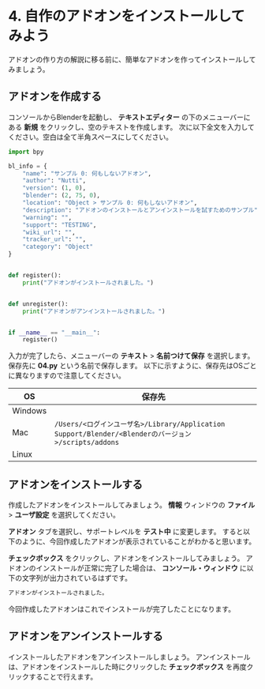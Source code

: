 # 4. 自作のアドオンをインストールしてみよう

アドオンの作り方の解説に移る前に、簡単なアドオンを作ってインストールしてみましょう。

## アドオンを作成する

コンソールからBlenderを起動し、 **テキストエディター** の下のメニューバーにある **新規**
をクリックし、空のテキストを作成します。
次に以下全文を入力してください。空白は全て半角スペースにしてください。

```py3:04.py
import bpy

bl_info = {
	"name": "サンプル 0: 何もしないアドオン",
	"author": "Nutti",
	"version": (1, 0),
	"blender": (2, 75, 0),
	"location": "Object > サンプル 0: 何もしないアドオン",
	"description": "アドオンのインストールとアンインストールを試すためのサンプル",
	"warning": "",
	"support": "TESTING",
	"wiki_url": "",
	"tracker_url": "",
	"category": "Object"
}


def register():
	print("アドオンがインストールされました。")


def unregister():
	print("アドオンがアンインストールされました。")


if __name__ == "__main__":
	register()

```

入力が完了したら、メニューバーの **テキスト** > **名前つけて保存** を選択します。
保存先に **04.py** という名前で保存します。
以下に示すように、保存先はOSごとに異なりますので注意してください。

|OS|保存先|
|--|--|
|Windows||
|Mac|```/Users/<ログインユーザ名>/Library/Application Support/Blender/<Blenderのバージョン>/scripts/addons```|
|Linux||

## アドオンをインストールする

作成したアドオンをインストールしてみましょう。
**情報** ウィンドウの **ファイル** > **ユーザ設定** を選択してください。

**アドオン** タブを選択し、サポートレベルを **テスト中** に変更します。
すると以下のように、今回作成したアドオンが表示されていることがわかると思います。

**チェックボックス** をクリックし、アドオンをインストールしてみましょう。
アドオンのインストールが正常に完了した場合は、 **コンソール・ウィンドウ** に以下の文字列が出力されているはずです。

```sh
アドオンがインストールされました。
```

今回作成したアドオンはこれでインストールが完了したことになります。

## アドオンをアンインストールする

インストールしたアドオンをアンインストールしましょう。
アンインストールは、アドオンをインストールした時にクリックした **チェックボックス** を再度クリックすることで行えます。
